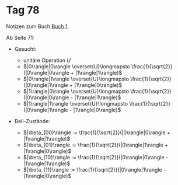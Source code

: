 # Tag 78

Notizen zum Buch [Buch 1](../Buch1.md).

Ab Seite 71:
* Gesucht:
  - unitäre Operation $U$
  - $|0\rangle|0\rangle \overset{U}\longmapsto \frac{1}{\sqrt{2}}(|0\rangle|0\rangle + |1\rangle|1\rangle)$
  - $|0\rangle|1\rangle \overset{U}\longmapsto \frac{1}{\sqrt{2}}(|0\rangle|1\rangle + |1\rangle|0\rangle)$
  - $|1\rangle|0\rangle \overset{U}\longmapsto \frac{1}{\sqrt{2}}(|0\rangle|0\rangle - |1\rangle|1\rangle)$
  - $|1\rangle|1\rangle \overset{U}\longmapsto \frac{1}{\sqrt{2}}(|0\rangle|1\rangle - |1\rangle|0\rangle)$

* Bell-Zustände:
  - $|\beta_{00}\rangle := \frac{1}{\sqrt{2}}(|0\rangle|0\rangle + |1\rangle|1\rangle)$
  - $|\beta_{01}\rangle := \frac{1}{\sqrt{2}}(|0\rangle|1\rangle + |1\rangle|0\rangle)$
  - $|\beta_{10}\rangle := \frac{1}{\sqrt{2}}(|0\rangle|0\rangle - |1\rangle|1\rangle)$
  - $|\beta_{11}\rangle := \frac{1}{\sqrt{2}}(|0\rangle|1\rangle - |1\rangle|0\rangle)$
